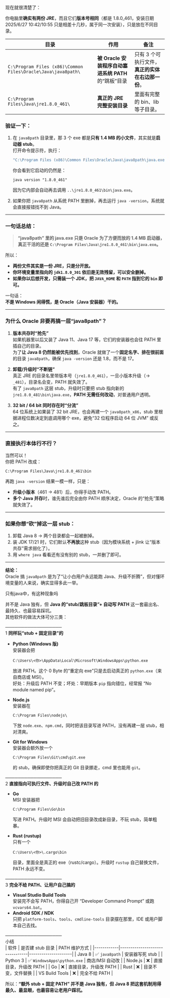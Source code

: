 现在就很清楚了：

你电脑里**确实有两份 JRE**，而且它们**版本号相同**（都是 1.8.0_461，安装日期 2025/6/27 10:42/10:55 只是相差十几秒，属于同一次安装），只是放在不同目录。

| 目录 | 作用 | 备注 |
|---|---|---|
| `C:\Program Files (x86)\Common Files\Oracle\Java\java8path\` | **被 Oracle 安装程序自动塞进系统 PATH** 的“跳板”目录 | 只有 3 个可执行文件，**真正的实体在右边那一份**。 |
| `C:\Program Files\Java\jre1.8.0_461\` | **真正的 JRE 完整安装目录** | 里面有完整的 bin、lib 等子目录。 |

###  验证一下：

1. 在 `java8path` 目录里，那 3 个 exe 都是**只有 1.4 MB 的小文件**，其实就是**启动器 stub**。  
   打开命令提示符，执行：
   ```cmd
   "C:\Program Files (x86)\Common Files\Oracle\Java\java8path\java.exe" -version
   ```
   你会看到它启动的仍然是：
   ```
   java version "1.8.0_461"
   ```
   因为它内部会自动再去调用 `..\jre1.8.0_461\bin\java.exe`。

2. 如果你把 `java8path` 从系统 PATH 里删掉，再去运行 `java -version`，系统就会直接报错找不到 Java。

---

###  一句话总结：

> **“java8path” 里的 java.exe 只是 Oracle 为了方便而放的 1.4 MB 启动器，真正干活的还是 `C:\Program Files\Java\jre1.8.0_461\bin\java.exe`。**

所以：

- **两份文件其实是一份 JRE，只是分开放。**  
- **你环境变量里指向的 `jdk1.8.0_301` 依旧是无效残留，可以安全删掉。**  
- **如果你以后想开发，只需装一个 JDK，把 `JAVA_HOME` 和 `PATH` 指到它的 `bin` 即可。**



一句话：  
**不是 Windows 闲得慌，是 Oracle（Java 安装器）干的。**

---

###  为什么 Oracle 非要再搞一层“java8path”？

1. **版本共存时“抢先”**  
   如果机器里以后又装了 Java 11、Java 17 等，它们的安装器也会往 PATH 里插自己的目录。  
   为了**让 Java 8 仍然能被优先找到**，Oracle 就做了一个**固定名字、排在很前面**的目录 `java8path`，确保 `java -version` 还是 1.8，而不是 17。

2. **卸载/升级时“不断链”**  
   真正 JRE 的目录名里带版本号（`jre1.8.0_461`），一旦小版本升级（→ `_481`），目录名会变，PATH 就失效了。  
   有了 `java8path` 这层 stub，升级时只要把 stub 指向新的 `jre1.8.0_481\bin\java.exe`，**PATH 无需任何改动**，对普通用户透明。

3. **32 bit / 64 bit 同时存在时“分流”**  
   64 位系统上如果装了 32 bit JRE，也会再建一个 `java8path_x86`，stub 里根据进程位数决定到底调用哪个 exe，避免“32 位程序启动 64 位 JVM” 或反之。

---

###  直接执行本体行不行？

当然可以！  
你把 PATH 改成：

```
C:\Program Files\Java\jre1.8.0_461\bin
```

再跑 `java -version` 结果一模一样，只是：

- **升级小版本**（461 → 481）后，你得手动改 PATH。  
- **多个 Java 并存**时，谁先谁后完全由你 PATH 顺序决定，Oracle 的“抢先”策略就失效了。

---

###  如果你想“砍”掉这一层 stub：

1. 卸载 Java 8 → 两个目录都会一起被删掉。  
2. 装 JDK 17/21 时，它们默认**不再放**这种 stub（因为模块系统 + jlink 让“版本共存”需求弱化了）。  
3. 用 `where java` 看看还有没有别的 stub，一并删了即可。

---

**结论：**  
Oracle 搞 `java8path` 是为了“让小白用户永远能跑 Java、升级不折腾”，但对懂环境变量的人来说，确实显得多此一举。

只有java中，有这种现象吗

并不是 Java 独有，但 **Java 的“stub/跳板目录”+ 自动写 PATH** 这一套最出名、最持久、也最容易踩坑。  
其他软件的做法大体可分三类：

──────────────────  
1️ **同样玩“stub + 固定目录”的**  
- **Python (Windows 版)**  
  安装器会把  
  ```
  C:\Users\<你>\AppData\Local\Microsoft\WindowsApps\python.exe
  ```  
  放进 PATH。这个 0 Byte 的“重定向 exe”只是去启动真正的 `python.exe`（来自商店或 MSI）。  
  好处：升级后 PATH 不变；坏处：早期版本 `pip` 指向错位，经常报 “No module named pip”。

- **Node.js**  
  安装器在  
  ```
  C:\Program Files\nodejs\
  ```  
  下放 `node.exe`、`npm.cmd`，同时把该目录写进 PATH，没有再建一层 stub，相对清爽。

- **Git for Windows**  
  安装器会额外放一个  
  ```
  C:\Program Files\Git\cmd\git.exe
  ```  
  的 stub，确保即使你把真正的 Git 目录挪走，cmd 里也能用 `git`。

──────────────────  
2️ **直接指向可执行文件、升级时自己改 PATH 的**  
- **Go**  
  MSI 安装器把  
  ```
  C:\Program Files\Go\bin
  ```  
  写进 PATH。升级时 MSI 会自动把旧目录改成新目录，不玩 stub，简单粗暴。

- **Rust (rustup)**  
  只有一个  
  ```
  C:\Users\<你>\.cargo\bin
  ```  
  目录，里面全是真正的 exe（rustc/cargo）。升级时 `rustup` 自己替换文件，PATH 永远不变。

──────────────────  
3️ **完全不给 PATH、让用户自己搞的**  
- **Visual Studio Build Tools**  
  安装完不会写 PATH，你得自己开 “Developer Command Prompt” 或跑 `vcvars64.bat`。  
- **Android SDK / NDK**  
  只把 `platform-tools`、`tools`、`cmdline-tools` 目录摆在那里，IDE 或用户脚本自己去找。

──────────────────  
 小结  
| 软件          | 是否建 stub 目录                    | PATH 维护方式 |
|------------|--------------------------------|---------------------|
| Java 8       | ✅ `java8path`                       | 安装器写死 stub |
| Python 3  | ✅ `WindowsApps\python.exe` | 商店/MSI 自动改 |
| Node.js    | ❌                                          | 直接目录，升级改 PATH |
| Go            | ❌                                          | 直接目录，升级改 PATH |
| Rust          | ❌                                          | 目录不变，文件替换 |
| VS Build Tools | ❌                                   | 完全不给 PATH |

所以：**“额外 stub + 固定 PATH” 并不是 Java 独有，但 Java 8 把这套机制用得最久、最显眼，也最容易让老用户踩坑。**